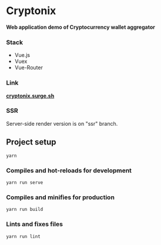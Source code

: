 # Cryptonix

**Web application demo of Cryptocurrency wallet aggregator**

### Stack

- Vue.js
- Vuex
- Vue-Router

### Link

**[cryptonix.surge.sh](http://cryptonix.surge.sh/)**

### SSR 
Server-side render version is on "ssr" branch.

## Project setup

`yarn`

### Compiles and hot-reloads for development

`yarn run serve`

### Compiles and minifies for production

`yarn run build`

### Lints and fixes files

`yarn run lint`
